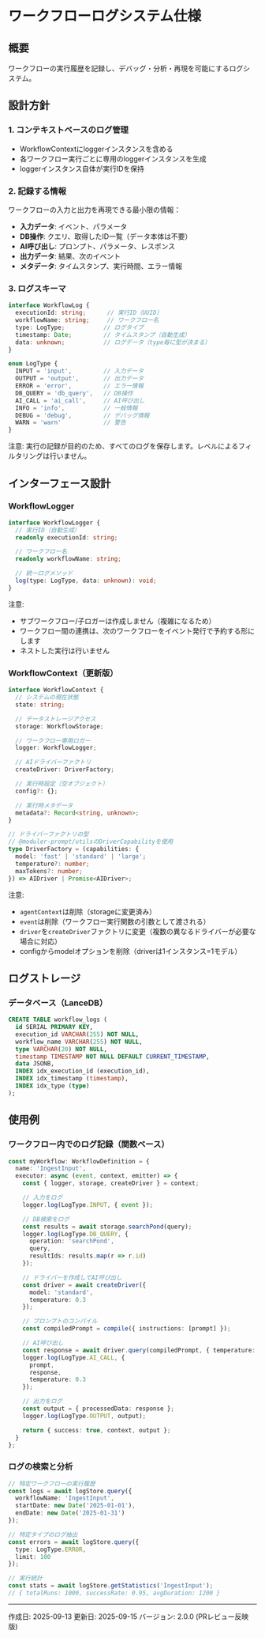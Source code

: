 # ワークフローログシステム仕様

## 概要

ワークフローの実行履歴を記録し、デバッグ・分析・再現を可能にするログシステム。

## 設計方針

### 1. コンテキストベースのログ管理
- WorkflowContextにloggerインスタンスを含める
- 各ワークフロー実行ごとに専用のloggerインスタンスを生成
- loggerインスタンス自体が実行IDを保持

### 2. 記録する情報
ワークフローの入力と出力を再現できる最小限の情報：
- **入力データ**: イベント、パラメータ
- **DB操作**: クエリ、取得したID一覧（データ本体は不要）
- **AI呼び出し**: プロンプト、パラメータ、レスポンス
- **出力データ**: 結果、次のイベント
- **メタデータ**: タイムスタンプ、実行時間、エラー情報

### 3. ログスキーマ
```typescript
interface WorkflowLog {
  executionId: string;      // 実行ID（UUID）
  workflowName: string;     // ワークフロー名
  type: LogType;           // ログタイプ
  timestamp: Date;         // タイムスタンプ（自動生成）
  data: unknown;           // ログデータ（type毎に型が決まる）
}

enum LogType {
  INPUT = 'input',         // 入力データ
  OUTPUT = 'output',       // 出力データ
  ERROR = 'error',         // エラー情報
  DB_QUERY = 'db_query',   // DB操作
  AI_CALL = 'ai_call',     // AI呼び出し
  INFO = 'info',           // 一般情報
  DEBUG = 'debug',         // デバッグ情報
  WARN = 'warn'            // 警告
}
```

注意: 実行の記録が目的のため、すべてのログを保存します。レベルによるフィルタリングは行いません。

## インターフェース設計

### WorkflowLogger
```typescript
interface WorkflowLogger {
  // 実行ID（自動生成）
  readonly executionId: string;

  // ワークフロー名
  readonly workflowName: string;

  // 統一ログメソッド
  log(type: LogType, data: unknown): void;
}
```

注意:
- サブワークフロー/子ロガーは作成しません（複雑になるため）
- ワークフロー間の連携は、次のワークフローをイベント発行で予約する形にします
- ネストした実行は行いません

### WorkflowContext（更新版）
```typescript
interface WorkflowContext {
  // システムの現在状態
  state: string;

  // データストレージアクセス
  storage: WorkflowStorage;

  // ワークフロー専用ロガー
  logger: WorkflowLogger;

  // AIドライバーファクトリ
  createDriver: DriverFactory;

  // 実行時設定（空オブジェクト）
  config?: {};

  // 実行時メタデータ
  metadata?: Record<string, unknown>;
}

// ドライバーファクトリの型
// @moduler-prompt/utilsのDriverCapabilityを使用
type DriverFactory = (capabilities: {
  model: 'fast' | 'standard' | 'large';
  temperature?: number;
  maxTokens?: number;
}) => AIDriver | Promise<AIDriver>;
```

注意:
- `agentContext`は削除（storageに変更済み）
- `event`は削除（ワークフロー実行関数の引数として渡される）
- `driver`を`createDriver`ファクトリに変更（複数の異なるドライバーが必要な場合に対応）
- configからmodelオプションを削除（driverは1インスタンス=1モデル）

## ログストレージ

### データベース（LanceDB）
```sql
CREATE TABLE workflow_logs (
  id SERIAL PRIMARY KEY,
  execution_id VARCHAR(255) NOT NULL,
  workflow_name VARCHAR(255) NOT NULL,
  type VARCHAR(20) NOT NULL,
  timestamp TIMESTAMP NOT NULL DEFAULT CURRENT_TIMESTAMP,
  data JSONB,
  INDEX idx_execution_id (execution_id),
  INDEX idx_timestamp (timestamp),
  INDEX idx_type (type)
);
```

## 使用例

### ワークフロー内でのログ記録（関数ベース）
```typescript
const myWorkflow: WorkflowDefinition = {
  name: 'IngestInput',
  executor: async (event, context, emitter) => {
    const { logger, storage, createDriver } = context;

    // 入力をログ
    logger.log(LogType.INPUT, { event });

    // DB検索をログ
    const results = await storage.searchPond(query);
    logger.log(LogType.DB_QUERY, {
      operation: 'searchPond',
      query,
      resultIds: results.map(r => r.id)
    });

    // ドライバーを作成してAI呼び出し
    const driver = await createDriver({
      model: 'standard',
      temperature: 0.3
    });

    // プロンプトのコンパイル
    const compiledPrompt = compile({ instructions: [prompt] });

    // AI呼び出し
    const response = await driver.query(compiledPrompt, { temperature: 0.3 });
    logger.log(LogType.AI_CALL, {
      prompt,
      response,
      temperature: 0.3
    });

    // 出力をログ
    const output = { processedData: response };
    logger.log(LogType.OUTPUT, output);

    return { success: true, context, output };
  }
};
```

### ログの検索と分析
```typescript
// 特定ワークフローの実行履歴
const logs = await logStore.query({
  workflowName: 'IngestInput',
  startDate: new Date('2025-01-01'),
  endDate: new Date('2025-01-31')
});

// 特定タイプのログ抽出
const errors = await logStore.query({
  type: LogType.ERROR,
  limit: 100
});

// 実行統計
const stats = await logStore.getStatistics('IngestInput');
// { totalRuns: 1000, successRate: 0.95, avgDuration: 1200 }
```

---

作成日: 2025-09-13
更新日: 2025-09-15
バージョン: 2.0.0 (PRレビュー反映版)